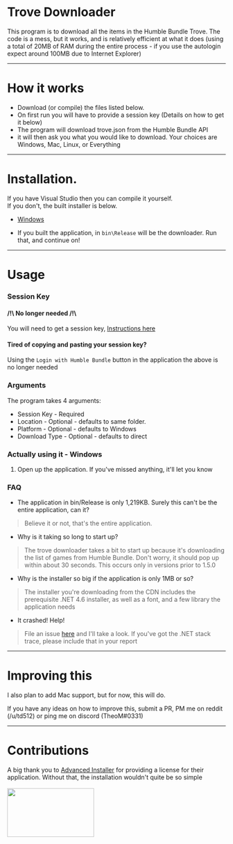 

# Trove Downloader

This program is to download all the items in the Humble Bundle Trove. The code is a mess, but it works, and is relatively efficient at what it does (using a total of 20MB of RAM during the entire process - if you use the autologin expect around 100MB due to Internet Explorer)

*****
# How it works

* Download (or compile) the files listed below.
* On first run you will have to provide a session key (Details on how to get it below)
* The program will download trove.json from the Humble Bundle API
* it will then ask you what you would like to download. Your choices are Windows, Mac, Linux, or Everything

****
# Installation.

If you have Visual Studio then you can compile it yourself.  
If you don't, the built installer is below.  
* [Windows](https://ltscdn.m6.nz/humble/trove-downloader.exe?version=1.7.0&utm_source=htd-github)

* If you built the application, in `bin\Release` will be the downloader. Run that, and continue on!

****

# Usage

### Session Key

#### /!\ No longer needed /!\
You will need to get a session key, [Instructions here](https://github.com/talonius/hb-downloader/wiki/Using-Session-Information-From-Windows-For-hb-downloader)

#### Tired of copying and pasting your session key? 
Using the `Login with Humble Bundle` button in the application the above is no longer needed


### Arguments

The program takes 4 arguments:

* Session Key - Required
* Location - Optional - defaults to same folder.
* Platform - Optional - defaults to Windows
* Download Type - Optional - defaults to direct

### Actually using it - Windows

1. Open up the application. If you've missed anything, it'll let you know

### FAQ

 * The application in bin/Release is only 1,219KB. Surely this can't be the entire application, can it?
 

> Believe it or not, that's the entire application.

* Why is it taking so long to start up?

> The trove downloader takes a bit to start up because it's downloading the list of games from Humble Bundle. Don't worry, it should pop up within about 30 seconds. This occurs only in versions prior to 1.5.0

* Why is the installer so big if the application is only 1MB or so?

> The installer you're downloading from the CDN includes the prerequisite .NET 4.6 installer, as well as a font, and a few library the application needs

* It crashed! Help!

> File an issue [here](https://github.com/td512/Humble-Trove-Downloader/issues) and I'll take a look. If you've got the .NET stack trace, please include that in your report
 
****

# Improving this

I also plan to add Mac support, but for now, this will do.

If you have any ideas on how to improve this, submit a PR, PM me on reddit (/u/td512) or ping me on discord (TheoM#0331)

****

# Contributions

A big thank you to [Advanced Installer](https://www.advancedinstaller.com) for providing a license for their application. Without that, the installation wouldn't quite be so simple
<br><br>
<img src="https://github.com/td512/Humble-Trove-Downloader/blob/master/contrib/contrib_logo_ai.png" height="112" width="200">
